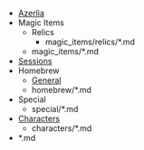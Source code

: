 - [Azerlia](index.md)
- Magic Items
    - Relics
        - magic_items/relics/*.md
    - magic_items/*.md
- [Sessions](sessions/)
- Homebrew
    - [General](homebrew/general.md)
    - homebrew/*.md
- Special
    - special/*.md
- [Characters](characters/index.md)
    - characters/*.md
- *.md
